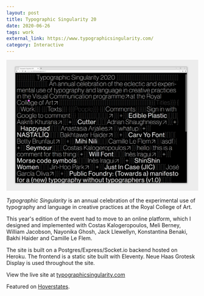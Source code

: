 ```yaml
---
layout: post
title: Typographic Singularity 20
date: 2020-06-26
tags: work
external_link: https://www.typographicsingularity.com/
category: Interactive
---
```


![ts](/assets/projects/ts-2020.png)

*Typographic Singularity* is an annual celebration of the experimental use of typography and language in creative practices at the Royal College of Art.

This year's edition of the event had to move to an online platform, which I designed and implemented with Costas Kalogeropoulos, Meli Berney, William Jacobson, Nayonika Ghosh, Jack Llewellyn, Konstantina Benaki, Bakhi Haider and Camille Le Flem.

The site is built on a Postgres/Express/Socket.io backend hosted on Heroku. The frontend is a static site built with Eleventy. Neue Haas Grotesk Display is used throughout the site.

View the live site at [typographicsingularity.com](https://www.typographicsingularity.com/)

Featured on [Hoverstates](https://www.hoverstat.es/features/typographic-singularity-2020).
